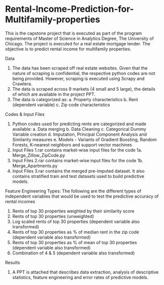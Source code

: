 # Rental-Income-Prediction-for-Multifamily-properties
This is the capstone project that is executed as part of the program requirements of Master of Science in Analytics Degree, The University of Chicago. The project is executed for a real estate mortgage lender. The objective is to predict rental income for multifamily properties.

Data
1. The data has been scraped off real estate websites. Given that the nature of scraping is confidential, the respective python codes are not being provided. However, scraping is executed using Scrapy and Crawlera.
2. The data is scraped across 9 markets (4 small and 5 large), the details of which are available in the project PPT. 
3. The data is categorized as:
   a. Property characteristics
   b. Rent (dependent variable)
   c. Zip code characteristics
   
Codes & Input Files
1. Python codes used for predicting rents are categorized and made available:
   a. Data merging
   b. Data Cleaning
   c. Categorical Dummy Variable creation
   d. Imputation, Principal Component Analysis and Similarity measures
   e. Models - Variants of Gradient Boosting, Random Forests, K-nearest neighbors and support vector machines
2. Input Files 1.rar contains market-wise input files for the code 1a. Merge_Zillow_ZipCode.py
3. Input Files 2.rar contains market-wise input files for the code 1b. Merge_Apartments.py
4. Input Files 3.rar contains the merged pre-imputed dataset. It also contains stratified train and test datasets used to build predictive models.
   
Feature Engineering Types:
The following are the different types of independent variables that would be used to test the predictive accuracy of rental incomes
   1. Rents of top 30 properties weighted by their similarity score
   2. Rents of top 30 properties (unweighted)
   3. Log scaled rents of top 30 properties (dependent variable also transformed)
   4. Rents of top 30 properties as % of median rent in the zip code (dependent variable also transformed)
   5. Rents of top 30 properties as % of mean of top 30 properties (dependent variable also transformed)
   6. Combination of 4 & 5 (dependent variable also transformed)

Results
1. A PPT is attached that describes data extraction, analysis of descriptive statistics, feature engineering and error rates of predictive models.

